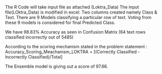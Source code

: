 The R Code will take input file as attached (Loktra_Data)
The input file(LOktra_Data) is modified in excel. Two columns created namely Class & Text.
There are 9 Models classifying a particular row of text.
Voting from these 9 models is considered for final Predicted Class.

We have 98.83% Accuracy as seen in Confusion Matrix (64 text rows classified incorrectly out of 5485)

According to the scoring mechanism stated in the problem statement : Accuracy_Scoring_Meachanism_LOKTRA = [(Correctly Classified - Incorrectly Classified)/Total]

The Ensemble model is giving out a score of 97.66.

